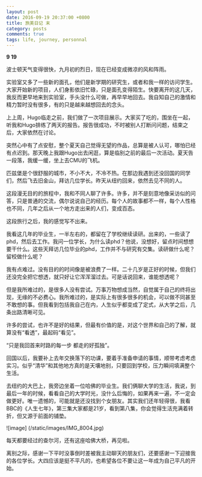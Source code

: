 ```yaml
---
layout: post
date: 2016-09-19 20:37:00 +0800
title: 旅美日记 末
category: posts
comments: true
tags: life, journey, personnal
---
```


<strong>9 19</strong>

波士顿天气变得很快，九月初的烈日，现在已经变成微凉的风和阵雨。

实验室又多了一些新的面孔，他们是新学期的研究生，或者和我一样的访问学生。大家开始新的项目，人们身影依旧忙碌，只是面孔变得陌生。快要离开的这几天，我反而更早地来到实验室，手头没什么可做，再早早地回去。我自知自己的激情和精力暂时没有很多，有的只是越来越想回去的念头。

上上周，Hugo临走之前，我们做了一次项目展示。大家买了吃的，围坐在一起，听我和Hugo排练了两天的报告。报告很成功，不时被别人打断问问题，结束之后，大家依然在讨论。

突然心中有了点安慰，整个夏天自己觉得无望的作品，总算是被人认可，哪怕已经有点迟到。那天晚上我跟Hugo出去闲逛，算是临别之前的最后一次活动。夏天告一段落，我缓一缓，坐上去CMU的飞机。

匹兹堡是个很舒服的城市，不小不大，不冷不热。在那边我遇到还没回国的同学们，然后飞去旧金山，拜访几位学长。昨天从纽约回来，依然去见不同的人。

这段漫无目的的旅程中，我和不同人聊了许多。许多，并不是刻意地像采访似的问答，只是普通的交流，偶尔说说自己的经历。每个人的故事都不一样，每个人性格也不同，几年之后从一个地方走出来的人们，变成百态。

这段旅行之后，我的感觉写不出来。

我看这几年的毕业生，一半左右的，都留在了学校继续读研。出来的，一些读了phd，然后去工作。我问一位学长，为什么读phd？他说，没想好，留点时间想想要干什么。这些天拜访几位毕业的phd，工作并不与研究有交集。读研做什么呢？留校做什么呢？

我有点难过。没有目的的时间像是被浪费了一样。二十几岁是正好的时候，但我们还没完全把它想透，就只好让它浑浑溜过去。可是话说回来，谁能想透呢？

但是我所难过的，是很多人没有尝试。万事万物想成当然，自觉属于自己的终将出现，无缘的不必费心。我所难过的，是实际上有很多很多的机会，可以做不同甚至不敢想的事。但我看到包括我自己在内，人生似乎都变成了定式，从大学之后，几条出路清晰可见。

许多的尝试，也许不是好的结果，但最有价值的是，对这个世界和自己的了解，就算没有“看透”，最起码“看见”。

“只是我回首来时路的每一步  都走的好孤独”。

回国以后，我要补上去年交换落下的功课，要着手准备申请的事情，顺带考虑考虑实习。似乎“清华”和其他地方真的是天壤地别，只要回到学校，压力瞬间填满整个生活。

去纽约的大巴上，我旁边坐着一位哈佛的毕业生。我们俩聊大学的生活，我说，到最后一年的时候，看看自己的大学时光，没什么后悔的，如果再来一遍，不一定会做更好。唯一遗憾的，可能就是还没找到个女朋友。其实我们还年轻得很，我看BBC的《人生七年》，第三集大家都是21岁，看到第八集，你会觉得生活充满着转折，但又源于前面的铺垫。


![image]
(/static/images/IMG_8004.jpg)

每天都要经过的查尔河，还有这座哈佛大桥，再见啦。

离别之际，感谢一下平时没事倒时差被我主动聊天的朋友们，还要感谢一下迎接我的各位学长。大四应该是挺不平凡的，也希望各位不要让这一年成为自己平凡的开始。
